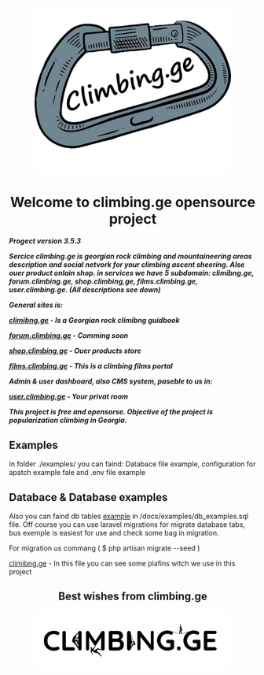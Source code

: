 <p align="center"><img src="/public/images/site_img/site_logo/climibng,ge(becground).jpg" width="400"></p>
<h1 align="center">Welcome to climbing.ge opensource project</h1>
<h5>Progect version 3.5.3</5>

<p>Sercice climbing.ge is georgian rock climbing and mountaineering areas description and social netvork for your climbing ascent sheering. Alse ouer product onlain shop. in services we have 5 subdomain: climibng.ge, forum.climbing.ge, shop.climbing,ge, films.climbing.ge, user.climbing.ge. (All descriptions see down)</p>

<p>General sites is:</p>

[climibng.ge](/docs/GUIDBOOK.md) - Is a Georgian rock climibng guidbook

[forum.climbing.ge](/docs/FORUM.md) - Comming soon

[shop.climbing,ge](/docs/SHOP.md) - Ouer products store

[films.climbing.ge](/docs/FILMS.md) - This is a climbing films portal

<p>Admin & user dashboard, also CMS system, paseble to us in:</p>

[user.climbing.ge](/docs/USER_PAGE.md) - Your privat room

<p>This project is free and opensorse. Objective of the project is popularization climbing in Georgia.</p>

## Examples

<p id="examples">In folder ./examples/ you can faind: Databace file example, configuration for apatch example fale and .env file example

## Databace & Database examples

<p>Also you can faind db tables <a href="#examples">example</a> in /docs/examples/db_examples.sql file. Off course you can use laravel migrations for migrate database tabs, bus exemple is easiest for use and check some bag in migration.</p>

<p>For migration us commang ( $ php artisan migrate --seed )</p>

[climibng.ge](/docs/PLAGINS.md) - In this file you can see some plafins witch we use in this project

<!-- Ctrl+Shift+V - for demo test  -->

<h2 align="center">Best wishes from climbing.ge</h2>
<p align="center"><img src="/public/images/site_img/site_logo/header logo(bacground).png" width="400"></p>